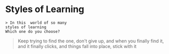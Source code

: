 



# Styles of Learning 
    > In this  world of so many 
    styles of learning 
    Which one do you choose? 
   >
   > Keep trying to find the one,
    don't give up, and when you finally 
    find it, and it finally clicks, and things
    fall into place, stick with it 

